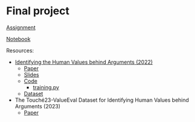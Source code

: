 # Final project

[Assignment](https://touche.webis.de/semeval23/touche23-web/index.html)

[Notebook](final.ipynb)

Resources:
* [Identifying the Human Values behind Arguments (2022)](https://webis.de/publications.html#kiesel_2022b)
  * [Paper](research/kiesel_2022b.pdf)
  * [Slides](research/kiesel_2022b_slides.pdf)
  * [Code](https://github.com/webis-de/acl22-identifying-the-human-values-behind-arguments)
    * [training.py](https://github.com/webis-de/acl22-identifying-the-human-values-behind-arguments/blob/main/src/python/training.py)
  * [Dataset](https://zenodo.org/record/6855004#.ZA5NJZHMJD8)
* The Touché23-ValueEval Dataset for Identifying Human Values behind Arguments (2023)
  * [Paper](research/2301.13771.pdf)
